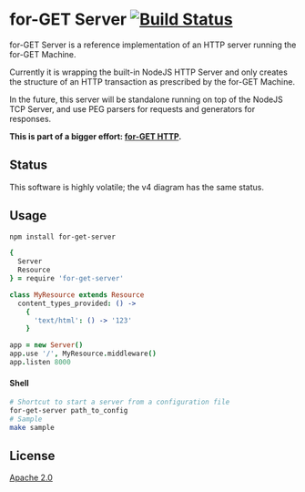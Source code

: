# for-GET Server [![Build Status][2]][1]

for-GET Server is a reference implementation of an HTTP server running the for-GET Machine.

Currently it is wrapping the built-in NodeJS HTTP Server and only creates the structure of an HTTP transaction as prescribed by the for-GET Machine.

In the future, this server will be standalone running on top of the NodeJS TCP Server, and use PEG parsers for requests and generators for responses.

**This is part of a bigger effort: [for-GET HTTP](https://github.com/for-GET/README).**


## Status

This software is highly volatile; the v4 diagram has the same status.


## Usage

```bash
npm install for-get-server
```

```coffee
{
  Server
  Resource
} = require 'for-get-server'

class MyResource extends Resource
  content_types_provided: () ->
    {
      'text/html': () -> '123'
    }

app = new Server()
app.use '/', MyResource.middleware()
app.listen 8000
```

#### Shell

```bash
# Shortcut to start a server from a configuration file
for-get-server path_to_config
# Sample
make sample
```


## License

[Apache 2.0](LICENSE)


  [1]: https://travis-ci.org/for-get/server
  [2]: https://travis-ci.org/for-get/server.png
